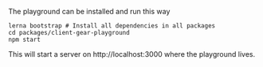 The playground can be installed and run this way

```
lerna bootstrap # Install all dependencies in all packages
cd packages/client-gear-playground
npm start
```

This will start a server on http://localhost:3000 where the playground lives.
